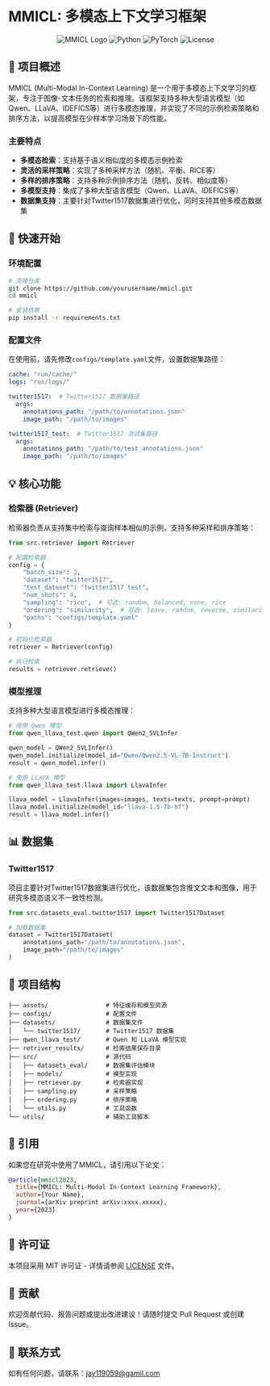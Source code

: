 # MMICL: 多模态上下文学习框架

<div align="center">

![MMICL Logo](https://img.shields.io/badge/MMICL-多模态上下文学习-blue)
![Python](https://img.shields.io/badge/Python-3.8+-green)
![PyTorch](https://img.shields.io/badge/PyTorch-2.0+-red)
![License](https://img.shields.io/badge/License-MIT-yellow)

</div>

## 📖 项目概述

MMICL (Multi-Modal In-Context Learning) 是一个用于多模态上下文学习的框架，专注于图像-文本任务的检索和推理。该框架支持多种大型语言模型（如Qwen、LLaVA、IDEFICS等）进行多模态推理，并实现了不同的示例检索策略和排序方法，以提高模型在少样本学习场景下的性能。

### 主要特点

- **多模态检索**：支持基于语义相似度的多模态示例检索
- **灵活的采样策略**：实现了多种采样方法（随机、平衡、RICE等）
- **多样的排序策略**：支持多种示例排序方法（随机、反转、相似度等）
- **多模型支持**：集成了多种大型语言模型（Qwen、LLaVA、IDEFICS等）
- **数据集支持**：主要针对Twitter1517数据集进行优化，同时支持其他多模态数据集

## 🚀 快速开始

### 环境配置

```bash
# 克隆仓库
git clone https://github.com/yourusername/mmicl.git
cd mmicl

# 安装依赖
pip install -r requirements.txt
```

### 配置文件

在使用前，请先修改`configs/template.yaml`文件，设置数据集路径：

```yaml
cache: "run/cache/"
logs: "run/logs/"

twitter1517:  # Twitter1517 数据集路径
  args:
    annotations_path: "/path/to/annotations.json"
    image_path: "/path/to/images"

twitter1517_test:  # Twitter1517 测试集路径
  args:
    annotations_path: "/path/to/test_annotations.json"
    image_path: "/path/to/images"
```

## 💡 核心功能

### 检索器 (Retriever)

检索器负责从支持集中检索与查询样本相似的示例，支持多种采样和排序策略：

```python
from src.retriever import Retriever

# 配置检索器
config = {
    "batch_size": 2,
    "dataset": "twitter1517",
    "test_dataset": "twitter1517_test",
    "num_shots": 4,
    "sampling": "rice",  # 可选: random, balanced, none, rice
    "ordering": "similarity",  # 可选: leave, random, reverse, similarity
    "paths": "configs/template.yaml"
}

# 初始化检索器
retriever = Retriever(config)

# 执行检索
results = retriever.retrieve()
```

### 模型推理

支持多种大型语言模型进行多模态推理：

```python
# 使用 Qwen 模型
from qwen_llava_test.qwen import QWen2_5VLInfer

qwen_model = QWen2_5VLInfer()
qwen_model.initialize(model_id="Qwen/Qwen2.5-VL-7B-Instruct")
result = qwen_model.infer()

# 使用 LLaVA 模型
from qwen_llava_test.llava import LlavaInfer

llava_model = LlavaInfer(images=images, texts=texts, prompt=prompt)
llava_model.initialize(model_id="llava-1.5-7b-hf")
result = llava_model.infer()
```

## 📊 数据集

### Twitter1517

项目主要针对Twitter1517数据集进行优化，该数据集包含推文文本和图像，用于研究多模态语义不一致性检测。

```python
from src.datasets_eval.twitter1517 import Twitter1517Dataset

# 加载数据集
dataset = Twitter1517Dataset(
    annotations_path="/path/to/annotations.json",
    image_path="/path/to/images"
)
```

## 🧩 项目结构

```
├── assets/                # 特征缓存和模型资源
├── configs/               # 配置文件
├── datasets/              # 数据集文件
│   └── twitter1517/       # Twitter1517 数据集
├── qwen_llava_test/       # Qwen 和 LLaVA 模型实现
├── retriver_results/      # 检索结果保存目录
├── src/                   # 源代码
│   ├── datasets_eval/     # 数据集评估模块
│   ├── models/            # 模型实现
│   ├── retriever.py       # 检索器实现
│   ├── sampling.py        # 采样策略
│   ├── ordering.py        # 排序策略
│   └── utils.py           # 工具函数
└── utils/                 # 辅助工具脚本
```

## 📝 引用

如果您在研究中使用了MMICL，请引用以下论文：

```bibtex
@article{mmicl2023,
  title={MMICL: Multi-Modal In-Context Learning Framework},
  author={Your Name},
  journal={arXiv preprint arXiv:xxxx.xxxxx},
  year={2023}
}
```

## 📄 许可证

本项目采用 MIT 许可证 - 详情请参阅 [LICENSE](LICENSE) 文件。

## 👥 贡献

欢迎贡献代码、报告问题或提出改进建议！请随时提交 Pull Request 或创建 Issue。

## 📧 联系方式

如有任何问题，请联系：jay119059@gamil.com
